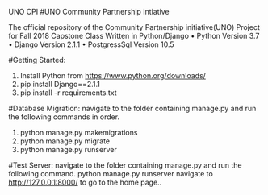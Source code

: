 UNO CPI
#UNO Community Partnership Intiative

The official repository of the Community Partnership initiative(UNO) Project for Fall 2018 Capstone Class Written in Python/Django
    •	Python Version 3.7 
    •	Django Version 2.1.1
    •	PostgressSql Version 10.5


#Getting Started:
1.	Install Python from https://www.python.org/downloads/
2.	pip install Django==2.1.1
3.	pip install -r requirements.txt


#Database Migration:
navigate to the folder containing manage.py and run the following commands in order.
1.	python manage.py makemigrations
2.	python manage.py migrate
3.	python manage.py runserver


#Test Server:
navigate to the folder containing manage.py and run the following command. python manage.py runserver navigate to http://127.0.0.1:8000/ to go to the home page..


